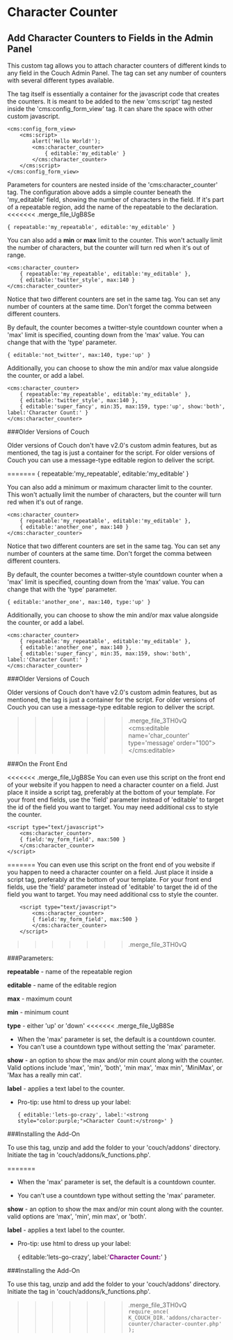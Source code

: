 # Character Counter
## Add Character Counters to Fields in the Admin Panel

This custom tag allows you to attach character counters of different kinds to any field in the Couch Admin Panel. The tag can set any number of counters with several different types available.

The tag itself is essentially a container for the javascript code that creates the counters. It is meant to be added to the new 'cms:script' tag nested inside the 'cms:config_form_view' tag. It can share the space with other custom javascript.

    <cms:config_form_view>
    	<cms:script>
    		alert('Hello World!');
        	<cms:character_counter>
            	{ editable:'my_editable' }        
        	</cms:character_counter>
        </cms:script>
    </cms:config_form_view>

Parameters for counters are nested inside of the 'cms:character_counter' tag. The configuration above adds a simple counter beneath the 'my_editable' field, showing the number of characters in the field. If it's part of a repeatable region, add the name of the repeatable to the declaration.
<<<<<<< .merge_file_UgB8Se

    { repeatable:'my_repeatable', editable:'my_editable' }    

You can also add a **min** or **max** limit to the counter. This won't actually limit the number of characters, but the counter will turn red when it's out of range.

    <cms:character_counter>
        { repeatable:'my_repeatable', editable:'my_editable' }, 
        { editable:'twitter_style', max:140 } 
    </cms:character_counter>
        	
Notice that two different counters are set in the same tag. You can set any number of counters at the same time. Don't forget the comma between different counters.

By default, the counter becomes a twitter-style countdown counter when a 'max' limit is specified, counting down from the 'max' value. You can change that with the 'type' parameter.

    { editable:'not_twitter', max:140, type:'up' } 
    
Additionally, you can choose to show the min and/or max value alongside the counter, or add a label.

    <cms:character_counter>
        { repeatable:'my_repeatable', editable:'my_editable' }, 
        { editable:'twitter_style', max:140 },
        { editable:'super_fancy', min:35, max:159, type:'up', show:'both', label:'Character Count:' } 
    </cms:character_counter>

###Older Versions of Couch

Older versions of Couch don't have v2.0's custom admin features, but as mentioned, the tag is just a container for the script. For older versions of Couch you can use a message-type editable region to deliver the script.

=======
    { repeatable:'my_repeatable', editable:'my_editable' }    

You can also add a minimum or maximum character limit to the counter. This won't actually limit the number of characters, but the counter will turn red when it's out of range.

    <cms:character_counter>
        { repeatable:'my_repeatable', editable:'my_editable' }, 
        { editable:'another_one', max:140 } 
    </cms:character_counter>
        	
Notice that two different counters are set in the same tag. You can set any number of counters at the same time. Don't forget the comma between different counters.

By default, the counter becomes a twitter-style countdown counter when a 'max' limit is specified, counting down from the 'max' value. You can change that with the 'type' parameter.

    { editable:'another_one', max:140, type:'up' } 
    
Additionally, you can choose to show the min and/or max value alongside the counter, or add a label.

    <cms:character_counter>
        { repeatable:'my_repeatable', editable:'my_editable' }, 
        { editable:'another_one', max:140 },
        { editable:'super_fancy', min:35, max:159, show:'both', label:'Character Count:' } 
    </cms:character_counter>

###Older Versions of Couch

Older versions of Couch don't have v2.0's custom admin features, but as mentioned, the tag is just a container for the script. For older versions of Couch you can use a message-type editable region to deliver the script.

>>>>>>> .merge_file_3TH0vQ
    <!-- CHARACTER COUNTER -->
    <cms:editable name='char_counter' type='message' order="100">
    	<script type="text/javascript">
        	<cms:character_counter>
        	{ editable:'meta_description', max:159 }
        	</cms:character_counter>
    	</script>
    </cms:editable>

###On the Front End

<<<<<<< .merge_file_UgB8Se
You can even use this script on the front end of your website if you happen to need a character counter on a field. Just place it inside a script tag, preferably at the bottom of your template. For your front end fields, use the 'field' parameter instead of 'editable' to target the id of the field you want to target. You may need additional css to style the counter.

    <script type="text/javascript">
        <cms:character_counter>
        { field:'my_form_field', max:500 }
        </cms:character_counter>
    </script>
=======
You can even use this script on the front end of you website if you happen to need a character counter on a field. Just place it inside a script tag, preferably at the bottom of your template. For your front end fields, use the 'field' parameter instead of 'editable' to target the id of the field you want to target. You may need additional css to style the counter.

    	<script type="text/javascript">
        	<cms:character_counter>
        	{ field:'my_form_field', max:500 }
        	</cms:character_counter>
    	</script>
>>>>>>> .merge_file_3TH0vQ

###Parameters:

**repeatable** - name of the repeatable region

**editable** -  name of the editable region

**max** -  maximum count

**min** -  minimum count

**type** - either 'up' or 'down'
<<<<<<< .merge_file_UgB8Se
- When the 'max' parameter is set, the default is a countdown counter.	
- You can't use a countdown type without setting the 'max' parameter.
	
**show** - an option to show the max and/or min count along with the counter. Valid options include 'max', 'min', 'both', 'min max', 'max min', 'MiniMax', or 'Max has a really min cat'.

**label** - applies a text label to the counter.
- Pro-tip: use html to dress up your label: 

	`{ editable:'lets-go-crazy', label:'<strong style="color:purple;">Character Count:</strong>' }`

###Installing the Add-On

To use this tag, unzip and add the folder to your 'couch/addons' directory. Initiate the tag in 'couch/addons/k_functions.php'.

=======

- When the 'max' parameter is set, the default is a countdown counter.
	
- You can't use a countdown type without setting the 'max' parameter.
	
**show** - an option to show the max and/or min count along with the counter. valid options are 'max', 'min', min max', or 'both'.

**label** - applies a text label to the counter.

- Pro-tip: use html to dress up your label: 

	{ editable:'lets-go-crazy', label:'<strong style="color:purple;">Character Count:</strong>' } 

###Installing the Add-On

To use this tag, unzip and add the folder to your 'couch/addons' directory. Initiate the tag in 'couch/addons/k_functions.php'.
>>>>>>> .merge_file_3TH0vQ
	`require_once( K_COUCH_DIR.'addons/character-counter/character-counter.php' );`
